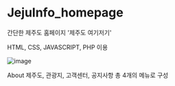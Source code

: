 # JejuInfo_homepage
간단한 제주도 홈페이지 '제주도 여기저기'

HTML, CSS, JAVASCRIPT, PHP 이용

![image](https://user-images.githubusercontent.com/81751105/123288518-9cce6400-d54a-11eb-8fce-a14bb7268bbc.png)

About 제주도, 관광지, 고객센터, 공지사항 총 4개의 메뉴로 구성
